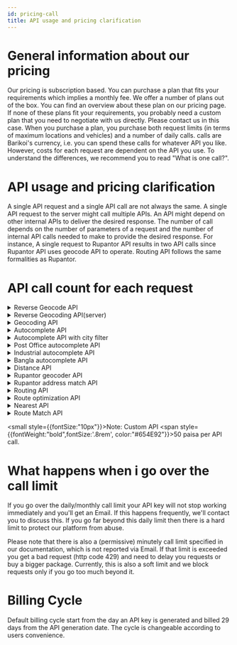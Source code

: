 ```yaml
---
id: pricing-call
title: API usage and pricing clarification
---
```


# General information about our pricing

Our pricing is subscription based. You can purchase a plan that fits your requirements which implies a monthly fee. We offer a number of plans out of the box. You can find an overview about these plan on our pricing page. If none of these plans fit your requirements, you probably need a custom plan that you need to negotiate with us directly. Please contact us in this case. When you purchase a plan, you purchase both request limits (in terms of maximum locations and vehicles) and a number of daily calls. calls are Barikoi's currency, i.e. you can spend these calls for whatever API you like. However, costs for each request are dependent on the API you use. To understand the differences, we recommend you to read "What is one call?".

# API usage and pricing clarification

A single API request and a single API call are not always the same. A single API request to the server might call multiple APIs. An API might depend on other internal APIs to deliver the desired response. The number of call depends on the number of parameters of a request and the number of internal API calls needed to make to provide the desired response. For instance, A single request to Rupantor API results in two API calls since Rupantor API uses geocode API to operate. Routing API follows the same formalities as Rupantor.

# API call count for each request

<!-- details for reverse geocode api -->
<details style={{backgroundColor:"#ECF2FF", color:"black"}}>
  <summary>Reverse Geocode API</summary>  
  <table>
  
  <tr>
  <td>

| Parameter    | Call count                                                 |
| ------------ | ---------------------------------------------------------- |
| Base Count   | <span style={{color:"#654E92",fontWeight:"bold"}}>1</span> |
| District     | <span style={{color:"#654E92",fontWeight:"bold"}}>1</span> |
| Post_code    | <span style={{color:"#654E92",fontWeight:"bold"}}>1</span> |
| country      | <span style={{color:"#654E92",fontWeight:"bold"}}>1</span> |
| sub_district | <span style={{color:"#654E92",fontWeight:"bold"}}>1</span> |

  </td>
  <td></td>
  <td>

| Parameter     | Call count                                                 |
| ------------- | ---------------------------------------------------------- |
| address       | <span style={{color:"#654E92",fontWeight:"bold"}}>1</span> |
| Union         | <span style={{color:"#654E92",fontWeight:"bold"}}>1</span> |
| Pouroshova    | <span style={{color:"#654E92",fontWeight:"bold"}}>1</span> |
| location_type | <span style={{color:"#654E92",fontWeight:"bold"}}>1</span> |
| division      | <span style={{color:"#654E92",fontWeight:"bold"}}>1</span> |

  </td>

  <td></td>
  <td>

| Parameter   | Call count                                                 |
| ----------- | ---------------------------------------------------------- |
| area        | <span style={{color:"#654E92",fontWeight:"bold"}}>1</span> |
| post_office | <span style={{color:"#9e9e9e"}}>0</span>                   |
| Thana       | <span style={{color:"#9e9e9e"}}>0</span>                   |
| bangla      | <span style={{color:"#9e9e9e"}}>0</span>                   |
| match       | <span style={{color:"#9e9e9e"}}>0</span>                   |

  </td>
  </tr> 
</table>

</details>

<!-- details for reverse Geocoding api server -->
<details style={{backgroundColor:"#ECF2FF", color:"black"}}>
  <summary>Reverse Geocoding API(server)</summary>  
  <table>
  <tr>
  <td>

| Parameter    | Call count                                                 |
| ------------ | ---------------------------------------------------------- |
| Base Count   | <span style={{color:"#654E92",fontWeight:"bold"}}>1</span> |
| District     | <span style={{color:"#654E92",fontWeight:"bold"}}>1</span> |
| Post_code    | <span style={{color:"#654E92",fontWeight:"bold"}}>1</span> |
| country      | <span style={{color:"#654E92",fontWeight:"bold"}}>1</span> |
| sub_district | <span style={{color:"#654E92",fontWeight:"bold"}}>1</span> |

  </td>
  <td></td>
  <td>

| API           | Call count                                                 |
| ------------- | ---------------------------------------------------------- |
| address       | <span style={{color:"#654E92",fontWeight:"bold"}}>1</span> |
| Union         | <span style={{color:"#654E92",fontWeight:"bold"}}>1</span> |
| Pouroshova    | <span style={{color:"#654E92",fontWeight:"bold"}}>1</span> |
| location_type | <span style={{color:"#654E92",fontWeight:"bold"}}>1</span> |
| division      | <span style={{color:"#654E92",fontWeight:"bold"}}>1</span> |

  </td>

  <td></td>
  <td>

| Parameter   | Call count                                                 |
| ----------- | ---------------------------------------------------------- |
| area        | <span style={{color:"#654E92",fontWeight:"bold"}}>1</span> |
| post_office | <span style={{color:"#9e9e9e"}}>0</span>                   |
| Thana       | <span style={{color:"#9e9e9e"}}>0</span>                   |
| bangla      | <span style={{color:"#9e9e9e"}}>0</span>                   |
| match       | <span style={{color:"#9e9e9e"}}>0</span>                   |

  </td>
  </tr> 
</table>

</details>

<!-- details for geocoding api -->
<details style={{backgroundColor:"#ECF2FF", color:"black"}}>
  <summary>Geocoding API</summary>  
  <table>
  
  <tr>
  <td>

| Parameter    | Call count                                                 |
| ------------ | ---------------------------------------------------------- |
| Base Count   | <span style={{color:"#654E92",fontWeight:"bold"}}>1</span> |
| District     | <span style={{color:"#9e9e9e"}}>0</span>                   |
| Post_code    | <span style={{color:"#9e9e9e"}}>0</span>                   |
| country      | <span style={{color:"#9e9e9e"}}>0</span>                   |
| sub_district | <span style={{color:"#9e9e9e"}}>0</span>                   |

  </td>
  <td></td>
  <td>

| API           | Call count                               |
| ------------- | ---------------------------------------- |
| address       | <span style={{color:"#9e9e9e"}}>0</span> |
| Union         | <span style={{color:"#9e9e9e"}}>0</span> |
| Pouroshova    | <span style={{color:"#9e9e9e"}}>0</span> |
| location_type | <span style={{color:"#9e9e9e"}}>0</span> |
| division      | <span style={{color:"#9e9e9e"}}>0</span> |

  </td>

  <td></td>
  <td>

| Parameter   | Call count                               |
| ----------- | ---------------------------------------- |
| area        | <span style={{color:"#9e9e9e"}}>0</span> |
| post_office | <span style={{color:"#9e9e9e"}}>0</span> |
| Thana       | <span style={{color:"#9e9e9e"}}>0</span> |
| bangla      | <span style={{color:"#9e9e9e"}}>0</span> |
| match       | <span style={{color:"#9e9e9e"}}>0</span> |

  </td>
  </tr> 
</table>

</details>

<!-- details for Autocomplete api -->
<details style={{backgroundColor:"#ECF2FF", color:"black"}}>
  <summary>Autocomplete API</summary>  
  <table>
  
  <tr>
  <td>

| Parameter    | Call count                                                 |
| ------------ | ---------------------------------------------------------- |
| Base Count   | <span style={{color:"#654E92",fontWeight:"bold"}}>1</span> |
| District     | <span style={{color:"#9e9e9e"}}>0</span>                   |
| Post_code    | <span style={{color:"#9e9e9e"}}>0</span>                   |
| country      | <span style={{color:"#9e9e9e"}}>0</span>                   |
| sub_district | <span style={{color:"#9e9e9e"}}>0</span>                   |

  </td>
  <td></td>
  <td>

| API           | Call count                               |
| ------------- | ---------------------------------------- |
| address       | <span style={{color:"#9e9e9e"}}>0</span> |
| Union         | <span style={{color:"#9e9e9e"}}>0</span> |
| Pouroshova    | <span style={{color:"#9e9e9e"}}>0</span> |
| location_type | <span style={{color:"#9e9e9e"}}>0</span> |
| division      | <span style={{color:"#9e9e9e"}}>0</span> |

  </td>

  <td></td>
  <td>

| Parameter   | Call count                               |
| ----------- | ---------------------------------------- |
| area        | <span style={{color:"#9e9e9e"}}>0</span> |
| post_office | <span style={{color:"#9e9e9e"}}>0</span> |
| Thana       | <span style={{color:"#9e9e9e"}}>0</span> |
| bangla      | <span style={{color:"#9e9e9e"}}>0</span> |
| match       | <span style={{color:"#9e9e9e"}}>0</span> |

  </td>
  </tr> 
</table>

</details>

<!-- details for Autocomplete api with city filter -->
<details style={{backgroundColor:"#ECF2FF", color:"black"}}>
  <summary>Autocomplete API with city filter</summary>  
  <table>
  
  <tr>
  <td>

| Parameter    | Call count                                                 |
| ------------ | ---------------------------------------------------------- |
| Base Count   | <span style={{color:"#654E92",fontWeight:"bold"}}>1</span> |
| District     | <span style={{color:"#9e9e9e"}}>0</span>                   |
| Post_code    | <span style={{color:"#9e9e9e"}}>0</span>                   |
| country      | <span style={{color:"#9e9e9e"}}>0</span>                   |
| sub_district | <span style={{color:"#9e9e9e"}}>0</span>                   |

  </td>
  <td></td>
  <td>

| API           | Call count                               |
| ------------- | ---------------------------------------- |
| address       | <span style={{color:"#9e9e9e"}}>0</span> |
| Union         | <span style={{color:"#9e9e9e"}}>0</span> |
| Pouroshova    | <span style={{color:"#9e9e9e"}}>0</span> |
| location_type | <span style={{color:"#9e9e9e"}}>0</span> |
| division      | <span style={{color:"#9e9e9e"}}>0</span> |

  </td>

  <td></td>
  <td>

| Parameter   | Call count                               |
| ----------- | ---------------------------------------- |
| area        | <span style={{color:"#9e9e9e"}}>0</span> |
| post_office | <span style={{color:"#9e9e9e"}}>0</span> |
| Thana       | <span style={{color:"#9e9e9e"}}>0</span> |
| bangla      | <span style={{color:"#9e9e9e"}}>0</span> |
| match       | <span style={{color:"#9e9e9e"}}>0</span> |

  </td>
  </tr> 
</table>

</details>

<!-- details for Postoffice autocomplete api -->
<details style={{backgroundColor:"#ECF2FF", color:"black"}}>
  <summary>Post Office autocomplete API</summary>  
  <table>
  
  <tr>
  <td>

| Parameter    | Call count                                                 |
| ------------ | ---------------------------------------------------------- |
| Base Count   | <span style={{color:"#654E92",fontWeight:"bold"}}>1</span> |
| District     | <span style={{color:"#9e9e9e"}}>0</span>                   |
| Post_code    | <span style={{color:"#9e9e9e"}}>0</span>                   |
| country      | <span style={{color:"#9e9e9e"}}>0</span>                   |
| sub_district | <span style={{color:"#9e9e9e"}}>0</span>                   |

  </td>
  <td></td>
  <td>

| API           | Call count                               |
| ------------- | ---------------------------------------- |
| address       | <span style={{color:"#9e9e9e"}}>0</span> |
| Union         | <span style={{color:"#9e9e9e"}}>0</span> |
| Pouroshova    | <span style={{color:"#9e9e9e"}}>0</span> |
| location_type | <span style={{color:"#9e9e9e"}}>0</span> |
| division      | <span style={{color:"#9e9e9e"}}>0</span> |

  </td>

  <td></td>
  <td>

| Parameter   | Call count                                                 |
| ----------- | ---------------------------------------------------------- |
| area        | <span style={{color:"#9e9e9e"}}>0</span>                   |
| post_office | <span style={{color:"#654E92",fontWeight:"bold"}}>1</span> |
| Thana       | <span style={{color:"#9e9e9e"}}>0</span>                   |
| bangla      | <span style={{color:"#9e9e9e"}}>0</span>                   |
| match       | <span style={{color:"#9e9e9e"}}>0</span>                   |

  </td>
  </tr> 
</table>

</details>

<!-- details for Industrial autocomplete api -->
<details style={{backgroundColor:"#ECF2FF", color:"black"}}>
  <summary>Industrial autocomplete API</summary>  
  <table>
  
  <tr>
  <td>

| Parameter    | Call count                                                 |
| ------------ | ---------------------------------------------------------- |
| Base Count   | <span style={{color:"#654E92",fontWeight:"bold"}}>1</span> |
| District     | <span style={{color:"#9e9e9e"}}>0</span>                   |
| Post_code    | <span style={{color:"#9e9e9e"}}>0</span>                   |
| country      | <span style={{color:"#9e9e9e"}}>0</span>                   |
| sub_district | <span style={{color:"#9e9e9e"}}>0</span>                   |

  </td>
  <td></td>
  <td>

| API           | Call count                               |
| ------------- | ---------------------------------------- |
| address       | <span style={{color:"#9e9e9e"}}>0</span> |
| Union         | <span style={{color:"#9e9e9e"}}>0</span> |
| Pouroshova    | <span style={{color:"#9e9e9e"}}>0</span> |
| location_type | <span style={{color:"#9e9e9e"}}>0</span> |
| division      | <span style={{color:"#9e9e9e"}}>0</span> |

  </td>

  <td></td>
  <td>

| Parameter   | Call count                               |
| ----------- | ---------------------------------------- |
| area        | <span style={{color:"#9e9e9e"}}>0</span> |
| post_office | <span style={{color:"#9e9e9e"}}>0</span> |
| Thana       | <span style={{color:"#9e9e9e"}}>0</span> |
| bangla      | <span style={{color:"#9e9e9e"}}>0</span> |
| match       | <span style={{color:"#9e9e9e"}}>0</span> |

  </td>
  </tr> 
</table>

</details>

<!-- details for Bangla autocomplete api -->
<details style={{backgroundColor:"#ECF2FF", color:"black"}}>
  <summary>Bangla autocomplete API</summary>  
  <table>
  
  <tr>
  <td>

| Parameter    | Call count                                                 |
| ------------ | ---------------------------------------------------------- |
| Base Count   | <span style={{color:"#654E92",fontWeight:"bold"}}>1</span> |
| District     | <span style={{color:"#9e9e9e"}}>0</span>                   |
| Post_code    | <span style={{color:"#9e9e9e"}}>0</span>                   |
| country      | <span style={{color:"#9e9e9e"}}>0</span>                   |
| sub_district | <span style={{color:"#9e9e9e"}}>0</span>                   |

  </td>
  <td></td>
  <td>

| API           | Call count                               |
| ------------- | ---------------------------------------- |
| address       | <span style={{color:"#9e9e9e"}}>0</span> |
| Union         | <span style={{color:"#9e9e9e"}}>0</span> |
| Pouroshova    | <span style={{color:"#9e9e9e"}}>0</span> |
| location_type | <span style={{color:"#9e9e9e"}}>0</span> |
| division      | <span style={{color:"#9e9e9e"}}>0</span> |

  </td>

  <td></td>
  <td>

| Parameter   | Call count                               |
| ----------- | ---------------------------------------- |
| area        | <span style={{color:"#9e9e9e"}}>0</span> |
| post_office | <span style={{color:"#9e9e9e"}}>0</span> |
| Thana       | <span style={{color:"#9e9e9e"}}>0</span> |
| bangla      | <span style={{color:"#9e9e9e"}}>0</span> |
| match       | <span style={{color:"#9e9e9e"}}>0</span> |

  </td>
  </tr> 
</table>

</details>

<!-- details for Distance api -->
<details style={{backgroundColor:"#ECF2FF", color:"black"}}>
  <summary>Distance API</summary>  
  <table>
  
  <tr>
  <td>

| Parameter    | Call count                                                 |
| ------------ | ---------------------------------------------------------- |
| Base Count   | <span style={{color:"#654E92",fontWeight:"bold"}}>1</span> |
| District     | <span style={{color:"#9e9e9e"}}>0</span>                   |
| Post_code    | <span style={{color:"#9e9e9e"}}>0</span>                   |
| country      | <span style={{color:"#9e9e9e"}}>0</span>                   |
| sub_district | <span style={{color:"#9e9e9e"}}>0</span>                   |

  </td>
  <td></td>
  <td>

| Parameter     | Call count                               |
| ------------- | ---------------------------------------- |
| address       | <span style={{color:"#9e9e9e"}}>0</span> |
| Union         | <span style={{color:"#9e9e9e"}}>0</span> |
| Pouroshova    | <span style={{color:"#9e9e9e"}}>0</span> |
| location_type | <span style={{color:"#9e9e9e"}}>0</span> |
| division      | <span style={{color:"#9e9e9e"}}>0</span> |

  </td>

  <td></td>
  <td>

| Parameter   | Call count                               |
| ----------- | ---------------------------------------- |
| area        | <span style={{color:"#9e9e9e"}}>0</span> |
| post_office | <span style={{color:"#9e9e9e"}}>0</span> |
| Thana       | <span style={{color:"#9e9e9e"}}>0</span> |
| bangla      | <span style={{color:"#9e9e9e"}}>0</span> |
| match       | <span style={{color:"#9e9e9e"}}>0</span> |

  </td>
  </tr> 
</table>

</details>

<!-- details for Rupantor geocoder api -->
<details style={{backgroundColor:"#ECF2FF", color:"black"}}>
  <summary>Rupantor geocoder API</summary>  
  <table>
  
  <tr>
  <td>

| API          | Call count                                                 |
| ------------ | ---------------------------------------------------------- |
| Base Count   | <span style={{color:"#654E92",fontWeight:"bold"}}>2</span> |
| District     | <span style={{color:"#654E92",fontWeight:"bold"}}>1</span> |
| Post_code    | <span style={{color:"#9e9e9e"}}>0</span>                   |
| country      | <span style={{color:"#9e9e9e"}}>0</span>                   |
| sub_district | <span style={{color:"#9e9e9e"}}>0</span>                   |

  </td>
  <td></td>
  <td>

| API           | Call count                               |
| ------------- | ---------------------------------------- |
| address       | <span style={{color:"#9e9e9e"}}>0</span> |
| Union         | <span style={{color:"#9e9e9e"}}>0</span> |
| Pouroshova    | <span style={{color:"#9e9e9e"}}>0</span> |
| location_type | <span style={{color:"#9e9e9e"}}>0</span> |
| division      | <span style={{color:"#9e9e9e"}}>0</span> |

  </td>

  <td></td>
  <td>

| API         | Call count                                                 |
| ----------- | ---------------------------------------------------------- |
| area        | <span style={{color:"#9e9e9e"}}>0</span>                   |
| post_office | <span style={{color:"#9e9e9e"}}>0</span>                   |
| Thana       | <span style={{color:"#654E92",fontWeight:"bold"}}>1</span> |
| bangla      | <span style={{color:"#654E92",fontWeight:"bold"}}>1</span> |
| match       | <span style={{color:"#9e9e9e"}}>0</span>                   |

  </td>
  </tr> 
</table>

</details>

<!-- details for Rupantor address match api -->
<details style={{backgroundColor:"#ECF2FF", color:"black"}}>
  <summary>Rupantor address match API</summary>  
  <table>
  
  <tr>
  <td>

| API          | Call count                                                 |
| ------------ | ---------------------------------------------------------- |
| Base Count   | <span style={{color:"#654E92",fontWeight:"bold"}}>2</span> |
| District     | <span style={{color:"#9e9e9e"}}>0</span>                   |
| Post_code    | <span style={{color:"#9e9e9e"}}>0</span>                   |
| country      | <span style={{color:"#9e9e9e"}}>0</span>                   |
| sub_district | <span style={{color:"#9e9e9e"}}>0</span>                   |

  </td>
  <td></td>
  <td>

| API           | Call count                               |
| ------------- | ---------------------------------------- |
| address       | <span style={{color:"#9e9e9e"}}>0</span> |
| Union         | <span style={{color:"#9e9e9e"}}>0</span> |
| Pouroshova    | <span style={{color:"#9e9e9e"}}>0</span> |
| location_type | <span style={{color:"#9e9e9e"}}>0</span> |
| division      | <span style={{color:"#9e9e9e"}}>0</span> |

  </td>

  <td></td>
  <td>

| API         | Call count                                                 |
| ----------- | ---------------------------------------------------------- |
| area        | <span style={{color:"#9e9e9e"}}>0</span>                   |
| post_office | <span style={{color:"#9e9e9e"}}>0</span>                   |
| Thana       | <span style={{color:"#9e9e9e"}}>0</span>                   |
| bangla      | <span style={{color:"#9e9e9e"}}>0</span>                   |
| match       | <span style={{color:"#654E92",fontWeight:"bold"}}>1</span> |

  </td>
  </tr> 
</table>

</details>

<!-- details for Routing api -->
<details style={{backgroundColor:"#ECF2FF", color:"black"}}>
  <summary>Routing API</summary>  
  <table>
  
  <tr>
  <td>

| API          | Call count                                                 |
| ------------ | ---------------------------------------------------------- |
| Base Count   | <span style={{color:"#654E92",fontWeight:"bold"}}>2</span> |
| District     | <span style={{color:"#9e9e9e"}}>0</span>                   |
| Post_code    | <span style={{color:"#9e9e9e"}}>0</span>                   |
| country      | <span style={{color:"#9e9e9e"}}>0</span>                   |
| sub_district | <span style={{color:"#9e9e9e"}}>0</span>                   |

  </td>
  <td></td>
  <td>

| API           | Call count                               |
| ------------- | ---------------------------------------- |
| address       | <span style={{color:"#9e9e9e"}}>0</span> |
| Union         | <span style={{color:"#9e9e9e"}}>0</span> |
| Pouroshova    | <span style={{color:"#9e9e9e"}}>0</span> |
| location_type | <span style={{color:"#9e9e9e"}}>0</span> |
| division      | <span style={{color:"#9e9e9e"}}>0</span> |

  </td>

  <td></td>
  <td>

| API         | Call count                               |
| ----------- | ---------------------------------------- |
| area        | <span style={{color:"#9e9e9e"}}>0</span> |
| post_office | <span style={{color:"#9e9e9e"}}>0</span> |
| Thana       | <span style={{color:"#9e9e9e"}}>0</span> |
| bangla      | <span style={{color:"#9e9e9e"}}>0</span> |
| match       | <span style={{color:"#9e9e9e"}}>0</span> |

  </td>
  </tr> 
</table>

</details>

<!-- details for Route optimization api -->
<details style={{backgroundColor:"#ECF2FF", color:"black"}}>
  <summary>Route optimization API</summary>  
  <table>
  
  <tr>
  <td>

| API          | Call count                                                 |
| ------------ | ---------------------------------------------------------- |
| Base Count   | <span style={{color:"#654E92",fontWeight:"bold"}}>1</span> |
| District     | <span style={{color:"#9e9e9e"}}>0</span>                   |
| Post_code    | <span style={{color:"#9e9e9e"}}>0</span>                   |
| country      | <span style={{color:"#9e9e9e"}}>0</span>                   |
| sub_district | <span style={{color:"#9e9e9e"}}>0</span>                   |

  </td>
  <td></td>
  <td>

| API           | Call count                               |
| ------------- | ---------------------------------------- |
| address       | <span style={{color:"#9e9e9e"}}>0</span> |
| Union         | <span style={{color:"#9e9e9e"}}>0</span> |
| Pouroshova    | <span style={{color:"#9e9e9e"}}>0</span> |
| location_type | <span style={{color:"#9e9e9e"}}>0</span> |
| division      | <span style={{color:"#9e9e9e"}}>0</span> |

  </td>

  <td></td>
  <td>

| API         | Call count                               |
| ----------- | ---------------------------------------- |
| area        | <span style={{color:"#9e9e9e"}}>0</span> |
| post_office | <span style={{color:"#9e9e9e"}}>0</span> |
| Thana       | <span style={{color:"#9e9e9e"}}>0</span> |
| bangla      | <span style={{color:"#9e9e9e"}}>0</span> |
| match       | <span style={{color:"#9e9e9e"}}>0</span> |

  </td>
  </tr> 
</table>

</details>

<!-- details for Nearest api -->
<details style={{backgroundColor:"#ECF2FF", color:"black"}}>
  <summary>Nearest API</summary>  
  <table>
  
  <tr>
  <td>

| API          | Call count                                                 |
| ------------ | ---------------------------------------------------------- |
| Base Count   | <span style={{color:"#654E92",fontWeight:"bold"}}>2</span> |
| District     | <span style={{color:"#9e9e9e"}}>0</span>                   |
| Post_code    | <span style={{color:"#9e9e9e"}}>0</span>                   |
| country      | <span style={{color:"#9e9e9e"}}>0</span>                   |
| sub_district | <span style={{color:"#9e9e9e"}}>0</span>                   |

  </td>
  <td></td>
  <td>

| API           | Call count                               |
| ------------- | ---------------------------------------- |
| address       | <span style={{color:"#9e9e9e"}}>0</span> |
| Union         | <span style={{color:"#9e9e9e"}}>0</span> |
| Pouroshova    | <span style={{color:"#9e9e9e"}}>0</span> |
| location_type | <span style={{color:"#9e9e9e"}}>0</span> |
| division      | <span style={{color:"#9e9e9e"}}>0</span> |

  </td>

  <td></td>
  <td>

| API         | Call count                               |
| ----------- | ---------------------------------------- |
| area        | <span style={{color:"#9e9e9e"}}>0</span> |
| post_office | <span style={{color:"#9e9e9e"}}>0</span> |
| Thana       | <span style={{color:"#9e9e9e"}}>0</span> |
| bangla      | <span style={{color:"#9e9e9e"}}>0</span> |
| match       | <span style={{color:"#9e9e9e"}}>0</span> |

  </td>
  </tr> 
</table>

</details>

<!-- details for Route Match api -->
<details style={{backgroundColor:"#ECF2FF", color:"black"}}>
  <summary>Route Match API</summary>  
  <table>
  
  <tr>
  <td>

| API          | Call count                                                 |
| ------------ | ---------------------------------------------------------- |
| Base Count   | <span style={{color:"#654E92",fontWeight:"bold"}}>2</span> |
| District     | <span style={{color:"#9e9e9e"}}>0</span>                   |
| Post_code    | <span style={{color:"#9e9e9e"}}>0</span>                   |
| country      | <span style={{color:"#9e9e9e"}}>0</span>                   |
| sub_district | <span style={{color:"#9e9e9e"}}>0</span>                   |

  </td>
  <td></td>
  <td>

| API           | Call count                               |
| ------------- | ---------------------------------------- |
| address       | <span style={{color:"#9e9e9e"}}>0</span> |
| Union         | <span style={{color:"#9e9e9e"}}>0</span> |
| Pouroshova    | <span style={{color:"#9e9e9e"}}>0</span> |
| location_type | <span style={{color:"#9e9e9e"}}>0</span> |
| division      | <span style={{color:"#9e9e9e"}}>0</span> |

  </td>

  <td></td>
  <td>

| API         | Call count                               |
| ----------- | ---------------------------------------- |
| area        | <span style={{color:"#9e9e9e"}}>0</span> |
| post_office | <span style={{color:"#9e9e9e"}}>0</span> |
| Thana       | <span style={{color:"#9e9e9e"}}>0</span> |
| bangla      | <span style={{color:"#9e9e9e"}}>0</span> |
| match       | <span style={{color:"#9e9e9e"}}>0</span> |

  </td>
  </tr> 
</table>

</details>

<small style={{fontSize:"10px"}}>Note: Custom API <span style={{fontWeight:"bold",fontSize:'.8rem', color:"#654E92"}}>50 paisa</span> per API call.</small>

# What happens when i go over the call limit

If you go over the daily/monthly call limit your API key will not stop working immediately and you'll get an Email. If this happens frequently, we'll contact you to discuss this. If you go far beyond this daily limit then there is a hard limit to protect our platform from abuse.

Please note that there is also a (permissive) minutely call limit specified in our documentation, which is not reported via Email. If that limit is exceeded you get a bad request (http code 429) and need to delay you requests or buy a bigger package. Currently, this is also a soft limit and we block requests only if you go too much beyond it.

# Billing Cycle

Default billing cycle start from the day an API key is generated and billed 29 days from the API generation date. The cycle is changeable according to users convenience.
